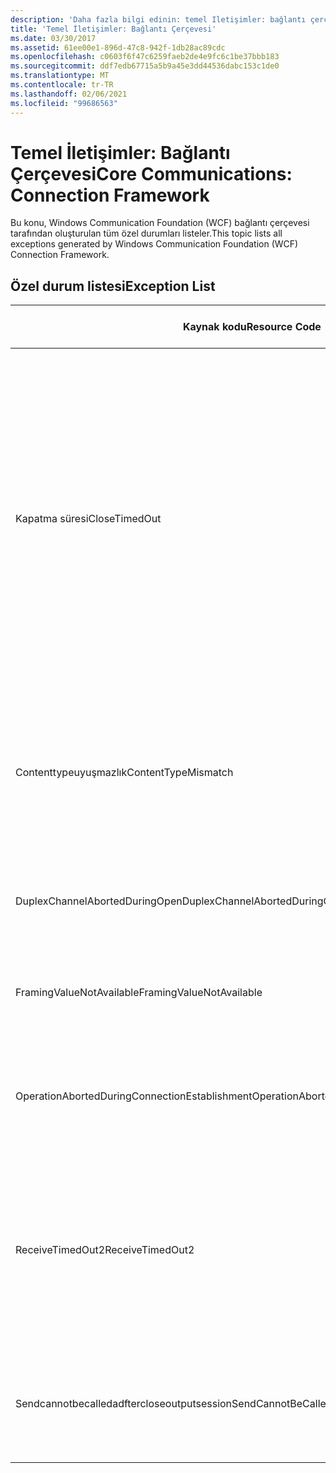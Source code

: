 ```yaml
---
description: 'Daha fazla bilgi edinin: temel Iletişimler: bağlantı çerçevesi'
title: 'Temel İletişimler: Bağlantı Çerçevesi'
ms.date: 03/30/2017
ms.assetid: 61ee00e1-896d-47c8-942f-1db28ac89cdc
ms.openlocfilehash: c0603f6f47c6259faeb2de4e9fc6c1be37bbb183
ms.sourcegitcommit: ddf7edb67715a5b9a45e3dd44536dabc153c1de0
ms.translationtype: MT
ms.contentlocale: tr-TR
ms.lasthandoff: 02/06/2021
ms.locfileid: "99686563"
---
```

# <a name="core-communications-connection-framework"></a><span data-ttu-id="04387-103">Temel İletişimler: Bağlantı Çerçevesi</span><span class="sxs-lookup"><span data-stu-id="04387-103">Core Communications: Connection Framework</span></span>

<span data-ttu-id="04387-104">Bu konu, Windows Communication Foundation (WCF) bağlantı çerçevesi tarafından oluşturulan tüm özel durumları listeler.</span><span class="sxs-lookup"><span data-stu-id="04387-104">This topic lists all exceptions generated by Windows Communication Foundation (WCF) Connection Framework.</span></span>  
  
## <a name="exception-list"></a><span data-ttu-id="04387-105">Özel durum listesi</span><span class="sxs-lookup"><span data-stu-id="04387-105">Exception List</span></span>  
  
|<span data-ttu-id="04387-106">Kaynak kodu</span><span class="sxs-lookup"><span data-stu-id="04387-106">Resource Code</span></span>|<span data-ttu-id="04387-107">Kaynak dizesi</span><span class="sxs-lookup"><span data-stu-id="04387-107">Resource String</span></span>|  
|-------------------|---------------------|  
|<span data-ttu-id="04387-108">Kapatma süresi</span><span class="sxs-lookup"><span data-stu-id="04387-108">CloseTimedOut</span></span>|<span data-ttu-id="04387-109">Close yöntemi belirtilen süreden sonra zaman aşımına uğradı.</span><span class="sxs-lookup"><span data-stu-id="04387-109">The Close method timed out after the specified time.</span></span> <span data-ttu-id="04387-110">Bağlama üzerindeki CloseTimeout değerini kapatmak veya yükseltmek için çağrıya geçirilen zaman aşımı değerini artırın.</span><span class="sxs-lookup"><span data-stu-id="04387-110">Increase the timeout value that is passed to the call to Close or increase the CloseTimeout value on the binding.</span></span> <span data-ttu-id="04387-111">Bu işlem için ayrılan süre daha uzun bir zaman aşımı değerinin bir bölümü olabilir.</span><span class="sxs-lookup"><span data-stu-id="04387-111">The time allotted to this operation may have been a portion of a longer timeout.</span></span>|  
|<span data-ttu-id="04387-112">Contenttypeuyuşmazlık</span><span class="sxs-lookup"><span data-stu-id="04387-112">ContentTypeMismatch</span></span>|<span data-ttu-id="04387-113">Belirtilen içerik türü, belirtilen bir hizmete gönderildi.</span><span class="sxs-lookup"><span data-stu-id="04387-113">The specified content type was sent to a service that was expecting the specified.</span></span> <span data-ttu-id="04387-114">İstemci ve hizmet bağlamaları eşleşmiyor olabilir.</span><span class="sxs-lookup"><span data-stu-id="04387-114">The client and service bindings may be mismatched.</span></span>|  
|<span data-ttu-id="04387-115">DuplexChannelAbortedDuringOpen</span><span class="sxs-lookup"><span data-stu-id="04387-115">DuplexChannelAbortedDuringOpen</span></span>|<span data-ttu-id="04387-116">Açık işlem sırasında belirtilen çift yönlü kanal.</span><span class="sxs-lookup"><span data-stu-id="04387-116">The duplex channel to the specified terminated during the Open process.</span></span>|  
|<span data-ttu-id="04387-117">FramingValueNotAvailable</span><span class="sxs-lookup"><span data-stu-id="04387-117">FramingValueNotAvailable</span></span>|<span data-ttu-id="04387-118">Tam olarak kodu çözülmemiş olduğundan değere erişilemiyor.</span><span class="sxs-lookup"><span data-stu-id="04387-118">The value cannot be accessed because it is not fully decoded.</span></span>|  
|<span data-ttu-id="04387-119">OperationAbortedDuringConnectionEstablishment</span><span class="sxs-lookup"><span data-stu-id="04387-119">OperationAbortedDuringConnectionEstablishment</span></span>|<span data-ttu-id="04387-120">Belirtilen bağlantıyla bağlantı kurulurken işlem sonlandırıldı.</span><span class="sxs-lookup"><span data-stu-id="04387-120">The operation was terminated while establishing a connection to the specified.</span></span>|  
|<span data-ttu-id="04387-121">ReceiveTimedOut2</span><span class="sxs-lookup"><span data-stu-id="04387-121">ReceiveTimedOut2</span></span>|<span data-ttu-id="04387-122">Alma işlemi belirtilen süreden sonra zaman aşımına uğradı.</span><span class="sxs-lookup"><span data-stu-id="04387-122">The receive operation has timed out after the specified time.</span></span> <span data-ttu-id="04387-123">Bu işlem için ayrılan süre daha uzun bir zaman aşımı değerinin bir bölümü olabilir.</span><span class="sxs-lookup"><span data-stu-id="04387-123">The time allotted to this operation may have been a portion of a longer timeout.</span></span>|  
|<span data-ttu-id="04387-124">Sendcannotbecalledadftercloseoutputsession</span><span class="sxs-lookup"><span data-stu-id="04387-124">SendCannotBeCalledAfterCloseOutputSession</span></span>|<span data-ttu-id="04387-125">CloseOutputSession çağrıldıktan sonra bir kanalda ileti gönderemezsiniz.</span><span class="sxs-lookup"><span data-stu-id="04387-125">You cannot send messages on a channel after CloseOutputSession has been called.</span></span>|

